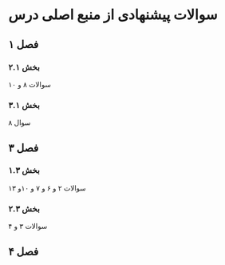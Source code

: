 # سوالات پیشنهادی از منبع اصلی درس

## فصل ۱

### بخش ۲.۱
سوالات ۸ و ۱۰
### بخش ۳.۱
سوال ۸


## فصل ۳
### بخش ۱.۳
سوالات ۲ و ۶ و ۷ و  ۱۰و ۱۳
### بخش ۲.۳
سوالات ۳ و ۴

## فصل ۴